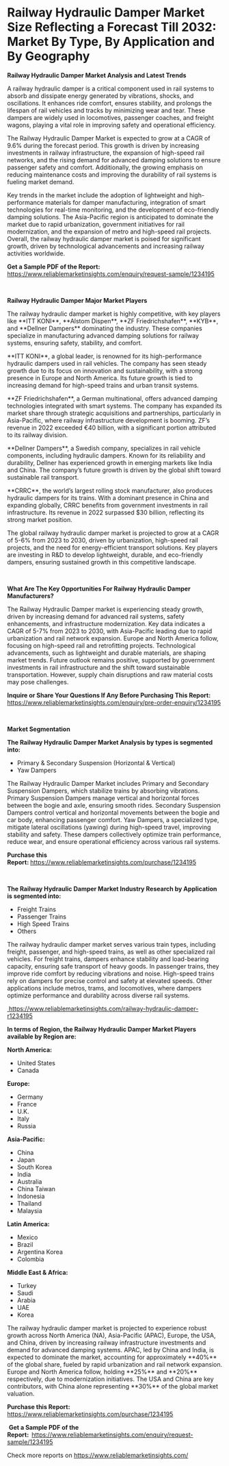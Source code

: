 <p><h1>Railway Hydraulic Damper Market Size Reflecting a Forecast Till 2032: Market By Type, By Application and By Geography</h1></p><p><strong>Railway Hydraulic Damper Market Analysis and Latest Trends</strong></p>
<p><p>A railway hydraulic damper is a critical component used in rail systems to absorb and dissipate energy generated by vibrations, shocks, and oscillations. It enhances ride comfort, ensures stability, and prolongs the lifespan of rail vehicles and tracks by minimizing wear and tear. These dampers are widely used in locomotives, passenger coaches, and freight wagons, playing a vital role in improving safety and operational efficiency.</p><p>The Railway Hydraulic Damper Market is expected to grow at a CAGR of 9.6% during the forecast period. This growth is driven by increasing investments in railway infrastructure, the expansion of high-speed rail networks, and the rising demand for advanced damping solutions to ensure passenger safety and comfort. Additionally, the growing emphasis on reducing maintenance costs and improving the durability of rail systems is fueling market demand.</p><p>Key trends in the market include the adoption of lightweight and high-performance materials for damper manufacturing, integration of smart technologies for real-time monitoring, and the development of eco-friendly damping solutions. The Asia-Pacific region is anticipated to dominate the market due to rapid urbanization, government initiatives for rail modernization, and the expansion of metro and high-speed rail projects. Overall, the railway hydraulic damper market is poised for significant growth, driven by technological advancements and increasing railway activities worldwide.</p></p>
<p><strong>Get a Sample PDF of the Report:&nbsp;</strong> <a href="https://www.reliablemarketinsights.com/enquiry/request-sample/1234195?utm_campaign=1512&utm_medium=2&utm_source=Github&utm_content=ia&utm_term=23012025&utm_id=railway-hydraulic-damper">https://www.reliablemarketinsights.com/enquiry/request-sample/1234195</a></p>
<p>&nbsp;</p>
<p><strong>Railway Hydraulic Damper Major Market Players</strong></p>
<p><p>The railway hydraulic damper market is highly competitive, with key players like **ITT KONI**, **Alstom Dispen**, **ZF Friedrichshafen**, **KYB**, and **Dellner Dampers** dominating the industry. These companies specialize in manufacturing advanced damping solutions for railway systems, ensuring safety, stability, and comfort.</p><p>**ITT KONI**, a global leader, is renowned for its high-performance hydraulic dampers used in rail vehicles. The company has seen steady growth due to its focus on innovation and sustainability, with a strong presence in Europe and North America. Its future growth is tied to increasing demand for high-speed trains and urban transit systems.</p><p>**ZF Friedrichshafen**, a German multinational, offers advanced damping technologies integrated with smart systems. The company has expanded its market share through strategic acquisitions and partnerships, particularly in Asia-Pacific, where railway infrastructure development is booming. ZF’s revenue in 2022 exceeded €40 billion, with a significant portion attributed to its railway division.</p><p>**Dellner Dampers**, a Swedish company, specializes in rail vehicle components, including hydraulic dampers. Known for its reliability and durability, Dellner has experienced growth in emerging markets like India and China. The company’s future growth is driven by the global shift toward sustainable rail transport.</p><p>**CRRC**, the world’s largest rolling stock manufacturer, also produces hydraulic dampers for its trains. With a dominant presence in China and expanding globally, CRRC benefits from government investments in rail infrastructure. Its revenue in 2022 surpassed $30 billion, reflecting its strong market position.</p><p>The global railway hydraulic damper market is projected to grow at a CAGR of 5-6% from 2023 to 2030, driven by urbanization, high-speed rail projects, and the need for energy-efficient transport solutions. Key players are investing in R&D to develop lightweight, durable, and eco-friendly dampers, ensuring sustained growth in this competitive landscape.</p></p>
<p>&nbsp;</p>
<p><strong>What Are The Key Opportunities For Railway Hydraulic Damper Manufacturers?</strong></p>
<p><p>The Railway Hydraulic Damper market is experiencing steady growth, driven by increasing demand for advanced rail systems, safety enhancements, and infrastructure modernization. Key data indicates a CAGR of 5-7% from 2023 to 2030, with Asia-Pacific leading due to rapid urbanization and rail network expansion. Europe and North America follow, focusing on high-speed rail and retrofitting projects. Technological advancements, such as lightweight and durable materials, are shaping market trends. Future outlook remains positive, supported by government investments in rail infrastructure and the shift toward sustainable transportation. However, supply chain disruptions and raw material costs may pose challenges.</p></p>
<p><strong>Inquire or Share Your Questions If Any Before Purchasing This Report:</strong> <a href="https://www.reliablemarketinsights.com/enquiry/pre-order-enquiry/1234195?utm_campaign=1512&utm_medium=2&utm_source=Github&utm_content=ia&utm_term=23012025&utm_id=railway-hydraulic-damper">https://www.reliablemarketinsights.com/enquiry/pre-order-enquiry/1234195</a></p>
<p>&nbsp;</p>
<p><strong>Market Segmentation</strong></p>
<p><strong>The Railway Hydraulic Damper Market Analysis by types is segmented into:</strong></p>
<p><ul><li>Primary & Secondary Suspension (Horizontal & Vertical)</li><li>Yaw Dampers</li></ul></p>
<p><p>The Railway Hydraulic Damper Market includes Primary and Secondary Suspension Dampers, which stabilize trains by absorbing vibrations. Primary Suspension Dampers manage vertical and horizontal forces between the bogie and axle, ensuring smooth rides. Secondary Suspension Dampers control vertical and horizontal movements between the bogie and car body, enhancing passenger comfort. Yaw Dampers, a specialized type, mitigate lateral oscillations (yawing) during high-speed travel, improving stability and safety. These dampers collectively optimize train performance, reduce wear, and ensure operational efficiency across various rail systems.</p></p>
<p><strong>Purchase this Report:&nbsp;</strong><a href="https://www.reliablemarketinsights.com/purchase/1234195?utm_campaign=1512&utm_medium=2&utm_source=Github&utm_content=ia&utm_term=23012025&utm_id=railway-hydraulic-damper">https://www.reliablemarketinsights.com/purchase/1234195</a></p>
<p>&nbsp;</p>
<p><strong>The Railway Hydraulic Damper Market Industry Research by Application is segmented into:</strong></p>
<p><ul><li>Freight Trains</li><li>Passenger Trains</li><li>High Speed Trains</li><li>Others</li></ul></p>
<p><p>The railway hydraulic damper market serves various train types, including freight, passenger, and high-speed trains, as well as other specialized rail vehicles. For freight trains, dampers enhance stability and load-bearing capacity, ensuring safe transport of heavy goods. In passenger trains, they improve ride comfort by reducing vibrations and noise. High-speed trains rely on dampers for precise control and safety at elevated speeds. Other applications include metros, trams, and locomotives, where dampers optimize performance and durability across diverse rail systems.</p></p>
<p><a href="https://www.reliablemarketinsights.com/railway-hydraulic-damper-r1234195?utm_campaign=1512&utm_medium=2&utm_source=Github&utm_content=ia&utm_term=23012025&utm_id=railway-hydraulic-damper">&nbsp;https://www.reliablemarketinsights.com/railway-hydraulic-damper-r1234195</a></p>
<p><strong>In terms of Region, the Railway Hydraulic Damper Market Players available by Region are:</strong></p>
<p>
    <p> <strong> North America: </strong>
        <ul>
            <li>United States</li>
            <li>Canada</li>
        </ul>
        </p> 
    <p> <strong> Europe: </strong>
        <ul>
            <li>Germany</li>
            <li>France</li>
            <li>U.K.</li>
            <li>Italy</li>
            <li>Russia</li>
        </ul>
        </p> 
    <p> <strong> Asia-Pacific: </strong>
        <ul>
            <li>China</li>
            <li>Japan</li>
            <li>South Korea</li>
            <li>India</li>
            <li>Australia</li>
            <li>China Taiwan</li>
            <li>Indonesia</li>
            <li>Thailand</li>
            <li>Malaysia</li>
        </ul>
        </p> 
    <p> <strong> Latin America: </strong>
        <ul>
            <li>Mexico</li>
            <li>Brazil</li>
            <li>Argentina Korea</li>
            <li>Colombia</li>
        </ul>
        </p> 
    <p> <strong> Middle East & Africa: </strong>
        <ul>
            <li>Turkey</li>
            <li>Saudi</li>
            <li>Arabia</li>
            <li>UAE</li>
            <li>Korea</li>
        </ul>
    </p>
    </p>
<p><p>The railway hydraulic damper market is projected to experience robust growth across North America (NA), Asia-Pacific (APAC), Europe, the USA, and China, driven by increasing railway infrastructure investments and demand for advanced damping systems. APAC, led by China and India, is expected to dominate the market, accounting for approximately **40%** of the global share, fueled by rapid urbanization and rail network expansion. Europe and North America follow, holding **25%** and **20%** respectively, due to modernization initiatives. The USA and China are key contributors, with China alone representing **30%** of the global market valuation.</p></p>
<p><strong>Purchase this Report: </strong><a href="https://www.reliablemarketinsights.com/purchase/1234195?utm_campaign=1512&utm_medium=2&utm_source=Github&utm_content=ia&utm_term=23012025&utm_id=railway-hydraulic-damper">https://www.reliablemarketinsights.com/purchase/1234195</a></p>
<p>&nbsp;<strong>Get a Sample PDF of the Report:&nbsp;&nbsp;</strong><a href="https://www.reliablemarketinsights.com/enquiry/request-sample/1234195?utm_campaign=1512&utm_medium=2&utm_source=Github&utm_content=ia&utm_term=23012025&utm_id=railway-hydraulic-damper">https://www.reliablemarketinsights.com/enquiry/request-sample/1234195</a></p>
<p><strong></strong></p>
<p>Check more reports on <a href="https://www.reliablemarketinsights.com/?utm_campaign=1512&utm_medium=2&utm_source=Github&utm_content=ia&utm_term=23012025&utm_id=railway-hydraulic-damper">https://www.reliablemarketinsights.com/</a></p>